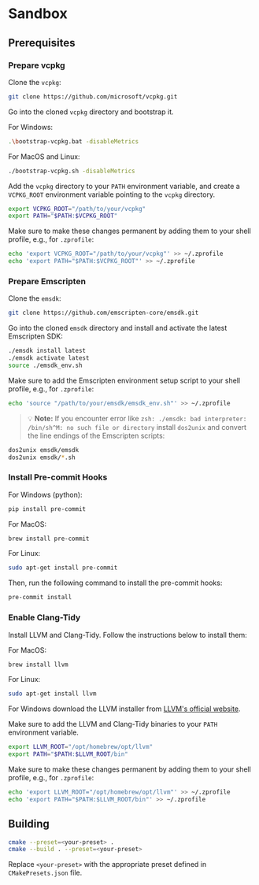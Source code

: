 # Sandbox

## Prerequisites

### Prepare vcpkg

Clone the `vcpkg`:

```bash
git clone https://github.com/microsoft/vcpkg.git
```

Go into the cloned `vcpkg` directory and bootstrap it.

For Windows:

```bash
.\bootstrap-vcpkg.bat -disableMetrics
```

For MacOS and Linux:

```bash
./bootstrap-vcpkg.sh -disableMetrics
```

Add the `vcpkg` directory to your `PATH` environment variable, and create a `VCPKG_ROOT` environment variable pointing to the `vcpkg` directory.

```bash
export VCPKG_ROOT="/path/to/your/vcpkg"
export PATH="$PATH:$VCPKG_ROOT"
```

Make sure to make these changes permanent by adding them to your shell profile, e.g., for `.zprofile`:

```bash
echo 'export VCPKG_ROOT="/path/to/your/vcpkg"' >> ~/.zprofile
echo 'export PATH="$PATH:$VCPKG_ROOT"' >> ~/.zprofile
```

### Prepare Emscripten

Clone the `emsdk`:

```bash
git clone https://github.com/emscripten-core/emsdk.git
```

Go into the cloned `emsdk` directory and install and activate the latest Emscripten SDK:

```bash
./emsdk install latest
./emsdk activate latest
source ./emsdk_env.sh
```

Make sure to add the Emscripten environment setup script to your shell profile, e.g., for `.zprofile`:

```bash
echo 'source "/path/to/your/emsdk/emsdk_env.sh"' >> ~/.zprofile
```

> :bulb: **Note:** If you encounter error like `zsh: ./emsdk: bad interpreter: /bin/sh^M: no such file or directory` install `dos2unix` and convert the line endings of the Emscripten scripts:

```bash
dos2unix emsdk/emsdk
dos2unix emsdk/*.sh
```

### Install Pre-commit Hooks

For Windows (python):

```bash
pip install pre-commit
```

For MacOS:

```bash
brew install pre-commit
```

For Linux:

```bash
sudo apt-get install pre-commit
```

Then, run the following command to install the pre-commit hooks:

```bash
pre-commit install
```

### Enable Clang-Tidy

Install LLVM and Clang-Tidy. Follow the instructions below to install them:

For MacOS:

```bash
brew install llvm
```

For Linux:

```bash
sudo apt-get install llvm
```

For Windows download the LLVM installer from [LLVM's official website](https://releases.llvm.org/download.html).

Make sure to add the LLVM and Clang-Tidy binaries to your `PATH` environment variable.

```bash
export LLVM_ROOT="/opt/homebrew/opt/llvm"
export PATH="$PATH:$LLVM_ROOT/bin"
```

Make sure to make these changes permanent by adding them to your shell profile, e.g., for `.zprofile`:

```bash
echo 'export LLVM_ROOT="/opt/homebrew/opt/llvm"' >> ~/.zprofile
echo 'export PATH="$PATH:$LLVM_ROOT/bin"' >> ~/.zprofile
```

## Building

```bash
cmake --preset=<your-preset> .
cmake --build . --preset=<your-preset>
```

Replace `<your-preset>` with the appropriate preset defined in `CMakePresets.json` file.
